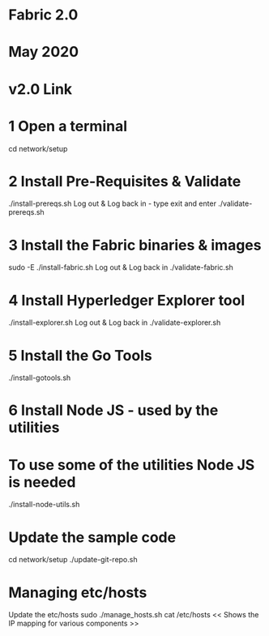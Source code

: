 # Fabric 2.0
# May 2020
# v2.0 Link


# 1 Open a terminal
cd network/setup

# 2 Install Pre-Requisites & Validate
./install-prereqs.sh
Log out & Log back in - type exit and enter
./validate-prereqs.sh

# 3 Install the Fabric binaries & images
sudo -E ./install-fabric.sh
Log out & Log back in
./validate-fabric.sh

# 4 Install Hyperledger Explorer tool
./install-explorer.sh
Log out & Log back in
./validate-explorer.sh

# 5 Install the Go Tools
./install-gotools.sh

# 6 Install Node JS - used by the utilities 
# To use some of the utilities Node JS is needed
./install-node-utils.sh


# Update the sample code
cd network/setup
./update-git-repo.sh


# Managing etc/hosts
Update the etc/hosts
sudo ./manage_hosts.sh
cat /etc/hosts              << Shows the IP mapping for various components >>


